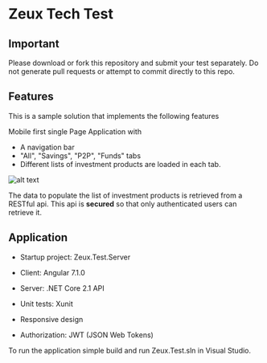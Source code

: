 # Zeux Tech Test

## Important
Please download or fork this repository and submit your test separately. Do not generate pull requests or attempt to commit directly to this repo.

## Features
This is a sample solution that implements the following features

Mobile first single Page Application with
- A navigation bar
- "All", "Savings", "P2P", "Funds" tabs
- Different lists of investment products are loaded in each tab.

![alt text](http://bit.ly/2EzzpXo)

The data to populate the list of investment products is retrieved from a RESTful api. This api is **secured** so that only authenticated users can retrieve it. 

## Application
- Startup project: Zeux.Test.Server

- Client: Angular 7.1.0
- Server: .NET Core 2.1 API
- Unit tests: Xunit
- Responsive design
- Authorization: JWT (JSON Web Tokens)

To run the application simple build and run Zeux.Test.sln in Visual Studio.
